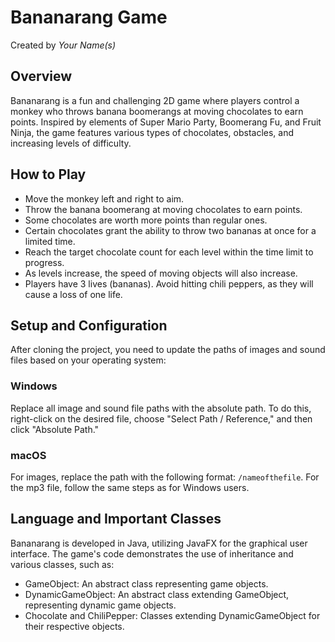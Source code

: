 # Bananarang Game

Created by *Your Name(s)*

## Overview

Bananarang is a fun and challenging 2D game where players control a monkey who throws banana boomerangs at moving chocolates to earn points. Inspired by elements of Super Mario Party, Boomerang Fu, and Fruit Ninja, the game features various types of chocolates, obstacles, and increasing levels of difficulty.

## How to Play

- Move the monkey left and right to aim.
- Throw the banana boomerang at moving chocolates to earn points.
- Some chocolates are worth more points than regular ones.
- Certain chocolates grant the ability to throw two bananas at once for a limited time.
- Reach the target chocolate count for each level within the time limit to progress.
- As levels increase, the speed of moving objects will also increase.
- Players have 3 lives (bananas). Avoid hitting chili peppers, as they will cause a loss of one life.

## Setup and Configuration

After cloning the project, you need to update the paths of images and sound files based on your operating system:

### Windows

Replace all image and sound file paths with the absolute path. To do this, right-click on the desired file, choose "Select Path / Reference," and then click "Absolute Path."

### macOS

For images, replace the path with the following format: `/nameofthefile`. For the mp3 file, follow the same steps as for Windows users.

## Language and Important Classes

Bananarang is developed in Java, utilizing JavaFX for the graphical user interface. The game's code demonstrates the use of inheritance and various classes, such as:

- GameObject: An abstract class representing game objects.
- DynamicGameObject: An abstract class extending GameObject, representing dynamic game objects.
- Chocolate and ChiliPepper: Classes extending DynamicGameObject for their respective objects.

